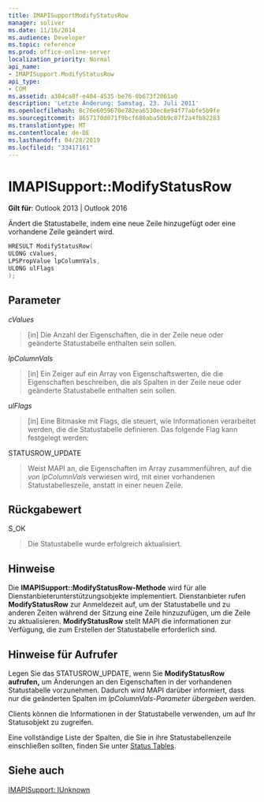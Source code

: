 ```yaml
---
title: IMAPISupportModifyStatusRow
manager: soliver
ms.date: 11/16/2014
ms.audience: Developer
ms.topic: reference
ms.prod: office-online-server
localization_priority: Normal
api_name:
- IMAPISupport.ModifyStatusRow
api_type:
- COM
ms.assetid: a304ca8f-e404-4535-be76-0b673f2061a0
description: 'Letzte Änderung: Samstag, 23. Juli 2011'
ms.openlocfilehash: 8c76e6059670e782ea6530ec8e94f77abfe5b9fe
ms.sourcegitcommit: 8657170d071f9bcf680aba50b9c07f2a4fb82283
ms.translationtype: MT
ms.contentlocale: de-DE
ms.lasthandoff: 04/28/2019
ms.locfileid: "33417161"
---
```

# <a name="imapisupportmodifystatusrow"></a>IMAPISupport::ModifyStatusRow

  
  
**Gilt für**: Outlook 2013 | Outlook 2016 
  
Ändert die Statustabelle, indem eine neue Zeile hinzugefügt oder eine vorhandene Zeile geändert wird.
  
```cpp
HRESULT ModifyStatusRow(
ULONG cValues,
LPSPropValue lpColumnVals,
ULONG ulFlags
);
```

## <a name="parameters"></a>Parameter

 _cValues_
  
> [in] Die Anzahl der Eigenschaften, die in der Zeile neue oder geänderte Statustabelle enthalten sein sollen. 
    
 _lpColumnVals_
  
> [in] Ein Zeiger auf ein Array von Eigenschaftswerten, die die Eigenschaften beschreiben, die als Spalten in der Zeile neue oder geänderte Statustabelle enthalten sein sollen.
    
 _ulFlags_
  
> [in] Eine Bitmaske mit Flags, die steuert, wie Informationen verarbeitet werden, die die Statustabelle definieren. Das folgende Flag kann festgelegt werden:
    
STATUSROW_UPDATE 
  
> Weist MAPI an, die Eigenschaften im Array zusammenführen, auf die  _von lpColumnVals_ verwiesen wird, mit einer vorhandenen Statustabelleszeile, anstatt in einer neuen Zeile. 
    
## <a name="return-value"></a>Rückgabewert

S_OK 
  
> Die Statustabelle wurde erfolgreich aktualisiert.
    
## <a name="remarks"></a>Hinweise

Die **IMAPISupport::ModifyStatusRow-Methode** wird für alle Dienstanbieterunterstützungsobjekte implementiert. Dienstanbieter rufen **ModifyStatusRow** zur Anmeldezeit auf, um der Statustabelle und zu anderen Zeiten während der Sitzung eine Zeile hinzuzufügen, um die Zeile zu aktualisieren. **ModifyStatusRow** stellt MAPI die informationen zur Verfügung, die zum Erstellen der Statustabelle erforderlich sind. 
  
## <a name="notes-to-callers"></a>Hinweise für Aufrufer

Legen Sie das STATUSROW_UPDATE, wenn Sie **ModifyStatusRow aufrufen,** um Änderungen an den Eigenschaften in der vorhandenen Statustabelle vorzunehmen. Dadurch wird MAPI darüber informiert, dass nur die geänderten Spalten im  _lpColumnVals-Parameter übergeben_ werden. 
  
Clients können die Informationen in der Statustabelle verwenden, um auf Ihr Statusobjekt zu zugreifen. 
  
Eine vollständige Liste der Spalten, die Sie in ihre Statustabellenzeile einschließen sollten, finden Sie unter [Status Tables](status-tables.md).
  
## <a name="see-also"></a>Siehe auch



[IMAPISupport: IUnknown](imapisupportiunknown.md)

